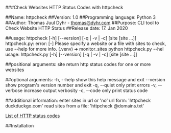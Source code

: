 ###Check Websites HTTP Status Codes with httpcheck

##Name: httpcheck 
##Version: 1.0
##Programming language: Python 3
##Author: Thomas Juul Dyhr - [thomas@dyhr.com](mailto:thomas@dyhr.com)
##Purpose: CLI tool to Check Website HTTP Status
##Release date: 17. Jan 2020


##usage: httpcheck [-h] [--version] [-q | -v | -c] [site [site ...]]
httpcheck.py: error: [-] Please specify a website or a file with sites to check, use --help for more info.
(.venv) ➜  monitor_sites python httpcheck.py --hel    
usage: httpcheck.py [-h] [--version] [-q | -v | -c] [site [site ...]]

##positional arguments:
  site           return http status codes for one or more websites

##optional arguments:
  -h, --help     show this help message and exit
  --version      show program's version number and exit
  -q, --quiet    only print errors
  -v, --verbose  increase output verbosity
  -c, --code     only print status code

##additional information:
  enter sites in url or 'no' url form: 'httpcheck duckduckgo.com'
  read sites from a file: 'httpcheck @domains.txt'

  [List of HTTP status codes](https://en.wikipedia.org/wiki/List_of_HTTP_status_codes)

##Installation



